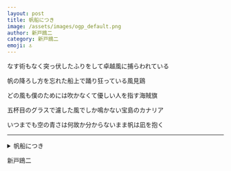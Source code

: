 ```yaml
---
layout: post
title: 帆船につき
image: /assets/images/ogp_default.png
author: 新戸鴎二
category: 新戸鴎二
emoji: ⚓
---
```


<div class="tanka-area"><div class="tanka">
<p>なす術もなく突っ伏したふりをして卓越風に捕らわれている</p>
<p>帆の降ろし方を忘れた船上で踊り狂っている風見鶏</p>
<p>どの風も僕のためには吹かなくて優しい人を指す海賊旗</p>
<p>五杯目のグラスで濾した風でしか鳴かない宝島のカナリア</p>
<p>いつまでも空の青さは何故か分からないまま帆は凪を抱く</p></div></div>

---

<details><summary>帆船につき</summary>
なす術もなく突っ伏したふりをして卓越風に捕らわれている<br/>帆の降ろし方を忘れた船上で踊り狂っている風見鶏<br/>どの風も僕のためには吹かなくて優しい人を指す海賊旗<br/>五杯目のグラスで濾した風でしか鳴かない宝島のカナリア<br/>いつまでも空の青さは何故か分からないまま帆は凪を抱く<br/>
</details>

新戸鴎二
